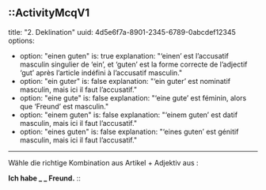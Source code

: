 ::ActivityMcqV1
---
title: "2. Deklination"
uuid: 4d5e6f7a-8901-2345-6789-0abcdef12345
options:
  - option: "einen guten"
    is: true
    explanation: "‘einen’ est l’accusatif masculin singulier de ‘ein’, et ‘guten’ est la forme correcte de l’adjectif ‘gut’ après l’article indéfini à l’accusatif masculin."
  - option: "ein guter"
    is: false
    explanation: "‘ein guter’ est nominatif masculin, mais ici il faut l’accusatif."
  - option: "eine gute"
    is: false
    explanation: "‘eine gute’ est féminin, alors que ‘Freund’ est masculin."
  - option: "einem guten"
    is: false
    explanation: "‘einem guten’ est datif masculin, mais ici il faut l’accusatif."
  - option: "eines guten"
    is: false
    explanation: "‘eines guten’ est génitif masculin, mais ici il faut l’accusatif."
---
Wähle die richtige Kombination aus Artikel + Adjektiv aus :

**Ich habe _ _ Freund.**
::